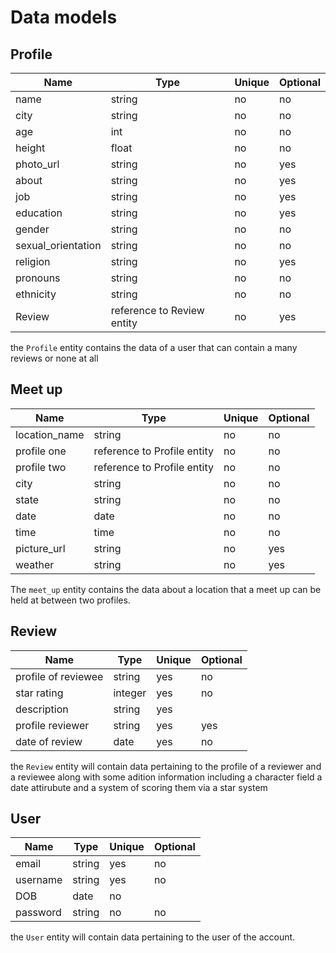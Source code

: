 # Data models

## Profile

| Name | Type | Unique | Optional |
|-|-|-|-|
| name | string | no | no |
| city | string | no | no |
| age | int | no | no |
| height | float | no | no |
| photo_url | string | no | yes |
| about | string | no | yes |
| job | string | no | yes |
| education | string | no | yes |
| gender | string | no | no |
| sexual_orientation | string | no | no |
| religion | string | no | yes |
| pronouns | string | no | no |
| ethnicity | string | no | no |
| Review | reference to Review entity | no | yes |

the `Profile` entity contains the data of a user that can contain a many reviews or none at all


## Meet up

| Name | Type | Unique | Optional |
|-|-|-|-|
| location_name | string | no | no | 
| profile one | reference to Profile entity | no | no | 
| profile two | reference to Profile entity | no | no | 
| city | string | no | no |
| state | string | no | no |
| date | date | no | no |
| time | time | no | no | 
| picture_url | string | no | yes |
| weather | string | no | yes | 

The `meet_up` entity contains the data about a location that a meet up can be held at between two profiles. 


## Review


| Name | Type | Unique | Optional |
|-|-|-|-|
| profile of reviewee | string | yes | no |
| star rating |integer | yes | no |
| description |string | yes || no |
| profile reviewer | string | yes | yes |
| date of review | date | yes | no |

the `Review` entity will contain data pertaining to the profile of a reviewer and a reviewee along with some adition information including a character field a date attirubute and a system of scoring them via a star system


## User


| Name | Type | Unique | Optional |
|-|-|-|-|
| email | string | yes | no |
| username |string | yes | no |
| DOB | date | no || no |
| password | string | no | no |

the `User` entity will contain data pertaining to the user of the account. 
